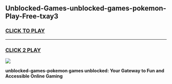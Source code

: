 
## Unblocked-Games-unblocked-games-pokemon-Play-Free-txay3
<h3>
<a href="https://premium76.site?title=unblocked-games-pokemon&ref=15A">CLICK TO PLAY</a></h3>
<hr>

<h3>
<a href="https://premium76.site?title=unblocked-games-pokemon&ref=15A">CLICK 2 PLAY</a>
  
</h3>

<a href="https://premium76.site?title=unblocked-games-pokemon&ref=15A"><img src="https://clearcache.store/games.png"></a>


**unblocked-games-pokemon games unblocked: Your Gateway to Fun and Accessible Online Gaming**
